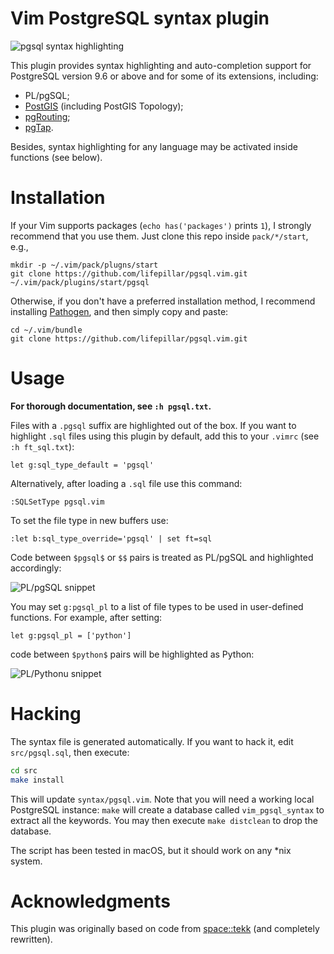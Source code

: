 # Vim PostgreSQL syntax plugin

![pgsql syntax highlighting](https://raw.github.com/lifepillar/Resources/master/pgsql/pgsql.png)

This plugin provides syntax highlighting and auto-completion support for
PostgreSQL version 9.6 or above and for some of its extensions, including:

- PL/pgSQL;
- [PostGIS](http://postgis.net) (including PostGIS Topology);
- [pgRouting](http://pgrouting.org);
- [pgTap](http://pgtap.org).

Besides, syntax highlighting for any language may be activated inside functions
(see below).


# Installation

If your Vim supports packages (`echo has('packages')` prints `1`), I strongly
recommend that you use them. Just clone this repo inside `pack/*/start`, e.g.,

    mkdir -p ~/.vim/pack/plugns/start
    git clone https://github.com/lifepillar/pgsql.vim.git ~/.vim/pack/plugins/start/pgsql
    

Otherwise, if you don't have a preferred installation method, I recommend
installing [Pathogen](https://github.com/tpope/vim-pathogen), and then simply
copy and paste:

    cd ~/.vim/bundle
    git clone https://github.com/lifepillar/pgsql.vim.git


# Usage

**For thorough documentation, see `:h pgsql.txt`.**

Files with a `.pgsql` suffix are highlighted out of the box. If you want to
highlight `.sql` files using this plugin by default, add this to your `.vimrc`
(see `:h ft_sql.txt`):

    let g:sql_type_default = 'pgsql'

Alternatively, after loading a `.sql` file use this command:

    :SQLSetType pgsql.vim

To set the file type in new buffers use:

    :let b:sql_type_override='pgsql' | set ft=sql

Code between `$pgsql$` or `$$` pairs is treated as PL/pgSQL and highlighted
accordingly:

![PL/pgSQL snippet](https://raw.github.com/lifepillar/Resources/master/pgsql/plpgsql.png)

You may set `g:pgsql_pl` to a list of file types to be used in user-defined
functions. For example, after setting:

    let g:pgsql_pl = ['python']

code between `$python$` pairs will be highlighted as Python:

![PL/Pythonu snippet](https://raw.github.com/lifepillar/Resources/master/pgsql/plpython.png)


# Hacking

The syntax file is generated automatically. If you want to hack it, edit
`src/pgsql.sql`, then execute:

```sh
cd src
make install
```

This will update `syntax/pgsql.vim`. Note that you will need a working local
PostgreSQL instance: `make` will create a database called `vim_pgsql_syntax` to
extract all the keywords. You may then execute `make distclean` to drop the
database.

The script has been tested in macOS, but it should work on any *nix system.


# Acknowledgments

This plugin was originally based on code from
[space::tekk](https://github.com/spacetekk/pgsql.vim) (and completely
rewritten).

